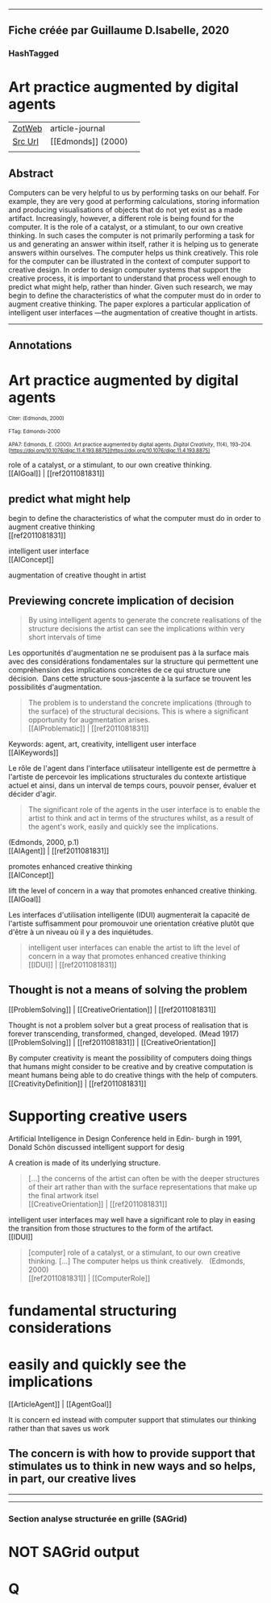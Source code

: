 
----
Fiche créée par Guillaume D.Isabelle, 2020 
---- 

### HashTagged 





# Art practice augmented by digital agents



|       |       |       |
|  ---  |  ---  |  ---  |
|   [ZotWeb](http://zotero.org/users/180474/items/GVNNWUB5)    | article-journal      |       |
|   [Src Url](https://www.tandfonline.com/doi/full/10.1076/digc.11.4.193.8875)    |  [[Edmonds]] (2000)     |       |
|       |       |       |


## Abstract

Computers can be very helpful to us by performing tasks on our behalf. For example, they are very good at performing calculations, storing information and producing visualisations of objects that do not yet exist as a made artifact. Increasingly, however, a different role is being found for the computer. It is the role of a catalyst, or a stimulant, to our own creative thinking. In such cases the computer is not primarily performing a task for us and generating an answer within itself, rather it is helping us to generate answers within ourselves. The computer helps us think creatively. This role for the computer can be illustrated in the context of computer support to creative design. In order to design computer systems that support the creative process, it is important to understand that process well enough to predict what might help, rather than hinder. Given such research, we may begin to define the characteristics of what the computer must do in order to augment creative thinking. The paper explores a particular application of intelligent user interfaces —the augmentation of creative thought in artists.

----

## Annotations

Art practice augmented by digital agents
========================================



<font size=-3>Citer: (Edmonds, 2000)

FTag: Edmonds-2000

APA7: Edmonds, E. (2000). Art practice augmented by digital agents. _Digital Creativity_, _11_(4), 193–204. [https://doi.org/10.1076/digc.11.4.193.8875](https://doi.org/10.1076/digc.11.4.193.8875)</font>



role of a catalyst, or a stimulant, to our own creative thinking.  
[[AIGoal]] | [[ref2011081831]] 





predict what might help
-----------------------



begin to define the characteristics of what the computer must do in order to augment creative thinking  
[[ref2011081831]] 





intelligent user interface  
[[AIConcept]] 





augmentation of creative thought in artist



Previewing concrete implication of decision 
--------------------------------------------

>By using intelligent agents to generate the concrete realisations of the structure decisions the artist can see the implications within very short intervals of time



Les opportunités d'augmentation ne se produisent pas à la surface mais avec des considérations fondamentales sur la structure qui permettent une compréhension des implications concrètes de ce qui structure une décision.  Dans cette structure sous-jascente à la surface se trouvent les possibilités d'augmentation.

>The problem is to understand the concrete implications (through to the surface) of the structural decisions. This is where a significant opportunity for augmentation arises.  
[[AIProblematic]] | [[ref2011081831]] 





Keywords: agent, art, creativity, intelligent user interface  
[[AIKeywords]] 





Le rôle de l'agent dans l'interface utilisateur intelligente est de permettre à l'artiste de percevoir les implications structurales du contexte artistique actuel et ainsi, dans un interval de temps cours, pouvoir penser, évaluer et décider d'agir.

  

>The significant role of the agents in the user interface is to enable the artist to think and act in terms of the structures whilst, as a result of the agent's work, easily and quickly see the implications.

(Edmonds, 2000, p.1)  
[[AIAgent]] | [[ref2011081831]] 





promotes enhanced creative thinking  
[[AIConcept]] 





lift the level of concern in a way that promotes enhanced creative thinking.  
[[AIGoal]] 





Les interfaces d'utilisation intelligente (IDUI) augmenterait la capacité de l'artiste suffisamment pour promouvoir une orientation créative plutôt que d'être à un niveau où il y a des inquiétudes.

>intelligent user interfaces can enable the artist to lift the level of concern in a way that promotes enhanced creative thinking  
[[IDUI]] | [[ref2011081831]] 





Thought is not a means of solving the problem
---------------------------------------------  
[[ProblemSolving]] | [[CreativeOrientation]] | [[ref2011081831]] 





Thought is not a problem solver but a great process of realisation that is forever transcending, transformed, changed, developed. (Mead 1917)  
[[ProblemSolving]] | [[ref2011081831]] | [[CreativeOrientation]] 





By computer creativity is meant the possibility of computers doing things that humans might consider to be creative and by creative computation is meant humans being able to do creative things with the help of computers.  
[[CreativityDefinition]] | [[ref2011081831]] 





Supporting creative users
=========================



Artificial Intelligence in Design Conference held in Edin- burgh in 1991, Donald Schön discussed intelligent support for desig



A creation is made of its underlying structure.

> [...] the concerns of the artist can often be with the deeper structures of their art rather than with the surface representations that make up the final artwork itsel  
[[CreativeOrientation]] | [[ref2011081831]] 





intelligent user interfaces may well have a significant role to play in easing the transition from those structures to the form of the artifact.  
[[IDUI]] 





> [computer] role of a catalyst, or a stimulant, to our own creative thinking. [...] The computer helps us think creatively.   (Edmonds, 2000)  
[[ref2011081831]] | [[ComputerRole]] 





fundamental structuring considerations
======================================



easily and quickly see the implications
=======================================  
[[ArticleAgent]] | [[AgentGoal]] 





It is concern ed instead with computer support that stimulates our thinking rather than that saves us work



The concern is with how to provide support that stimulates us to think in new ways and so helps, in part, our creative lives
----------------------------------------------------------------------------------------------------------------------------






----

----



### Section analyse structurée en grille (SAGrid)


# NOT SAGrid output

# Q

